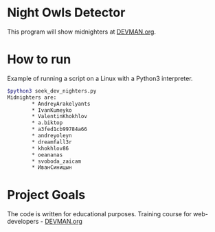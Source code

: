 # Night Owls Detector
This program will show midnighters at [DEVMAN.org](https://devman.org).

# How to run
Example of running a script on a Linux with a Python3 interpreter.
```bash
$python3 seek_dev_nighters.py
Midnighters are:
        * AndreyArakelyants
        * IvanKumeyko
        * ValentinKhokhlov
        * a.biktop
        * a3fed1cb99784a66
        * andreyoleyn
        * dreamfall3r
        * khokhlov86
        * oeananas
        * svoboda_zaicam
        * ИванСиницын
```

# Project Goals

The code is written for educational purposes. Training course for web-developers - [DEVMAN.org](https://devman.org)
